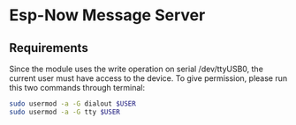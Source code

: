 # Esp-Now Message Server
## Requirements
Since the module uses the write operation on serial /dev/ttyUSB0, the current user must have access to the device.
To give permission, please run this two commands through terminal:

```sh
sudo usermod -a -G dialout $USER
sudo usermod -a -G tty $USER
```